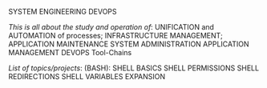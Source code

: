 SYSTEM ENGINEERING DEVOPS

*This is all about the study and operation of*:
		  UNIFICATION and AUTOMATION of processes;
		  INFRASTRUCTURE MANAGEMENT;
		  APPLICATION MAINTENANCE
		  SYSTEM ADMINISTRATION
		  APPLICATION MANAGEMENT
		  DEVOPS Tool-Chains


*List of topics/projects*:
(BASH):
	SHELL BASICS
	SHELL PERMISSIONS
	SHELL REDIRECTIONS
	SHELL VARIABLES EXPANSION
